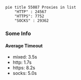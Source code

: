 
```mermaid
pie title 55087 Proxies in list
    "HTTP" : 24567
    "HTTPS": 7752
    "SOCKS" : 29362
```

### Some Info
#### Average Timeout

- mixed: 3.5s
- http: 1.7s
- https: 8.2s
- socks: 5.0s
